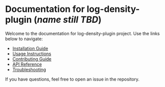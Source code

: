 # Documentation for log-density-plugin (*name still TBD*)

Welcome to the documentation for log-density-plugin project. Use the links below to navigate:

- [Installation Guide](INSTALLATION.md)
- [Usage Instructions](USAGE.md)
- [Contributing Guide](CONTRIBUTING.md)
- [API Reference](API_REFERENCE.md)
- [Troubleshooting](TROUBLESHOOTING.md)

If you have questions, feel free to open an issue in the repository.
